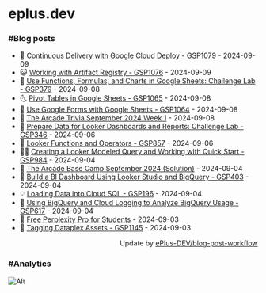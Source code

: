 # eplus.dev

### #Blog posts

<!-- BLOG-POST-LIST:START -->
 - 🧰 [Continuous Delivery with Google Cloud Deploy - GSP1079](https://eplus.dev/continuous-delivery-with-google-cloud-deploy-gsp1079) - 2024-09-09
 - 😺 [Working with Artifact Registry - GSP1076](https://eplus.dev/working-with-artifact-registry-gsp1076) - 2024-09-09
 - 🗽 [Use Functions, Formulas, and Charts in Google Sheets: Challenge Lab - GSP379](https://eplus.dev/use-functions-formulas-and-charts-in-google-sheets-challenge-lab-gsp379) - 2024-09-08
 - 🌜 [Pivot Tables in Google Sheets - GSP1065](https://eplus.dev/pivot-tables-in-google-sheets-gsp1065) - 2024-09-08
 - 📝 [Use Google Forms with Google Sheets - GSP1064](https://eplus.dev/use-google-forms-with-google-sheets-gsp1064) - 2024-09-08
 - 🚀 [The Arcade Trivia September 2024 Week 1](https://eplus.dev/the-arcade-trivia-september-2024-week-1) - 2024-09-08
 - 💼 [Prepare Data for Looker Dashboards and Reports: Challenge Lab - GSP346](https://eplus.dev/prepare-data-for-looker-dashboards-and-reports-challenge-lab-gsp346) - 2024-09-06
 - 🦣 [Looker Functions and Operators - GSP857](https://eplus.dev/looker-functions-and-operators-gsp857) - 2024-09-06
 - 👨‍🏫 [Creating a Looker Modeled Query and Working with Quick Start - GSP984](https://eplus.dev/creating-a-looker-modeled-query-and-working-with-quick-start-gsp984) - 2024-09-04
 - 🔭 [The Arcade Base Camp September 2024 &lpar;Solution&rpar;](https://eplus.dev/the-arcade-base-camp-september-2024-solution) - 2024-09-04
 - 🤡 [Build a BI Dashboard Using Looker Studio and BigQuery - GSP403](https://eplus.dev/build-a-bi-dashboard-using-looker-studio-and-bigquery-gsp403) - 2024-09-04
 - 💡 [Loading Data into Cloud SQL - GSP196](https://eplus.dev/loading-data-into-cloud-sql-gsp196) - 2024-09-04
 - 🦣 [Using BigQuery and Cloud Logging to Analyze BigQuery Usage - GSP617](https://eplus.dev/using-bigquery-and-cloud-logging-to-analyze-bigquery-usage-gsp617) - 2024-09-04
 - 💪 [Free Perplexity Pro for Students](https://eplus.dev/free-perplexity-pro-for-students) - 2024-09-03
 - 🤡 [Tagging Dataplex Assets - GSP1145](https://eplus.dev/tagging-dataplex-assets-gsp1145) - 2024-09-03<!-- BLOG-POST-LIST:END -->

<div align="right">
  Update by <a target="_blank"
    href="https://github.com/ePlus-DEV/blog-post-workflow">ePlus-DEV/blog-post-workflow</a>
</div>

### #Analytics
![Alt](https://repobeats.axiom.co/api/embed/9990f7cddfbad8d834990b10ccad05f81ac1096f.svg "Repobeats analytics image")
